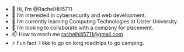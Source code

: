 - 👋 Hi, I’m @RachelHill5711
- 👀 I’m interested in cybersecurity and web development.
- 🌱 I’m currently learning Computing Technologies at Ulster University.
- 💞️ I’m looking to collaborate with a company for placement.
- 📫 How to reach me rachelhill5711@gmail.com
- ⚡ Fun fact: I like to go on long roadtrips to go camping.

<!---
RachelHill5711/RachelHill5711 is a ✨ special ✨ repository because its `README.md` (this file) appears on your GitHub profile.
You can click the Preview link to take a look at your changes.
--->
